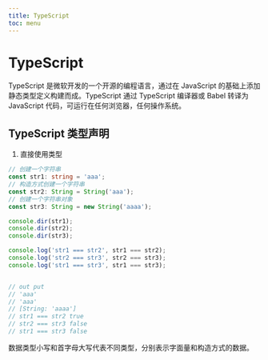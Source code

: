 ```yaml
---
title: TypeScript
toc: menu
---
```


# TypeScript

TypeScript 是微软开发的一个开源的编程语言，通过在 JavaScript 的基础上添加静态类型定义构建而成。TypeScript 通过 TypeScript 编译器或 Babel 转译为 JavaScript 代码，可运行在任何浏览器，任何操作系统。

## TypeScript 类型声明

1. 直接使用类型

```typescript
// 创建一个字符串
const str1: string = 'aaa';
// 构造方式创建一个字符串
const str2: String = String('aaa');
// 创建一个字符串对象
const str3: String = new String('aaaa');

console.dir(str1);
console.dir(str2);
console.dir(str3);

console.log('str1 === str2', str1 === str2);
console.log('str2 === str3', str2 === str3);
console.log('str1 === str3', str1 === str3);


// out put
// 'aaa'
// 'aaa'
// [String: 'aaaa']
// str1 === str2 true
// str2 === str3 false
// str1 === str3 false
```
<Alert type="info">
  数据类型小写和首字母大写代表不同类型，分别表示字面量和构造方式的数据。
</Alert>
